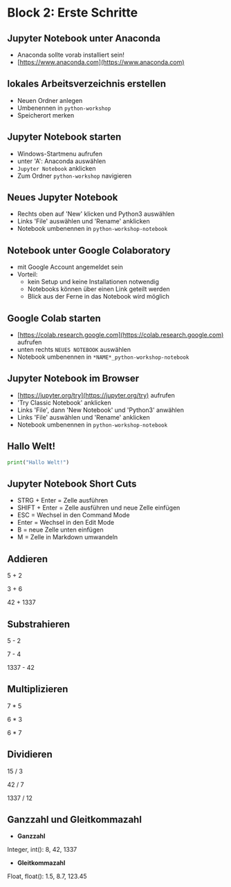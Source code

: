# Block 2: Erste Schritte

## Jupyter Notebook unter Anaconda

* Anaconda sollte vorab installiert sein!
* [https://www.anaconda.com](https://www.anaconda.com)

## lokales Arbeitsverzeichnis erstellen

* Neuen Ordner anlegen
* Umbenennen in `python-workshop`
* Speicherort merken

## Jupyter Notebook starten

* Windows-Startmenu aufrufen
* unter 'A': Anaconda auswählen
* `Jupyter Notebook` anklicken
* Zum Ordner `python-workshop` navigieren

## Neues Jupyter Notebook

* Rechts oben auf 'New' klicken und Python3 auswählen
* Links 'File' auswählen und 'Rename' anklicken
* Notebook umbenennen in `python-workshop-notebook`

## Notebook unter Google Colaboratory

* mit Google Account angemeldet sein
* Vorteil:
  * kein Setup und keine Installationen notwendig
  * Notebooks können über einen Link geteilt werden
  * Blick aus der Ferne in das Notebook wird möglich

## Google Colab starten

* [https://colab.research.google.com](https://colab.research.google.com)
  aufrufen
* unten rechts `NEUES NOTEBOOK` auswählen
* Notebook umbenennen in `*NAME*_python-workshop-notebook`

## Jupyter Notebook im Browser

* [https://jupyter.org/try](https://jupyter.org/try) aufrufen
* 'Try Classic Notebook' anklicken
* Links 'File', dann 'New Notebook' und 'Python3' anwählen
* Links 'File' auswählen und 'Rename' anklicken
* Notebook umbenennen in `python-workshop-notebook`

## Hallo Welt!

```Python
print("Hallo Welt!")
```

## Jupyter Notebook Short Cuts

* STRG + Enter = Zelle ausführen
* SHIFT + Enter = Zelle ausführen und neue Zelle einfügen
* ESC = Wechsel in den Command Mode
* Enter = Wechsel in den Edit Mode
* B = neue Zelle unten einfügen
* M = Zelle in Markdown umwandeln

## Addieren

5 + 2

3 + 6

42 + 1337

## Substrahieren

5 - 2

7 - 4

1337 - 42

## Multiplizieren

7 * 5

6 * 3

6 * 7

## Dividieren

15 / 3

42 / 7

1337 / 12

## Ganzzahl und Gleitkommazahl

* **Ganzzahl**

Integer, int(): 8, 42, 1337

* **Gleitkommazahl**

Float, float(): 1.5, 8.7, 123.45
